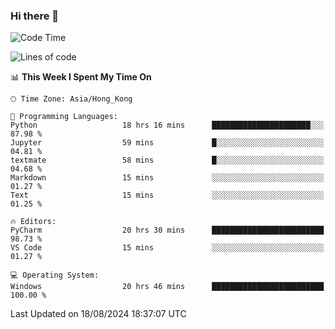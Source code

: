 ### Hi there 👋

<!--
**RoiexLee/RoiexLee** is a ✨ _special_ ✨ repository because its `README.md` (this file) appears on your GitHub profile.

Here are some ideas to get you started:

- 🔭 I’m currently working on ...
- 🌱 I’m currently learning ...
- 👯 I’m looking to collaborate on ...
- 🤔 I’m looking for help with ...
- 💬 Ask me about ...
- 📫 How to reach me: ...
- 😄 Pronouns: ...
- ⚡ Fun fact: ...
-->

<!--START_SECTION:waka-->
![Code Time](http://img.shields.io/badge/Code%20Time-671%20hrs%2045%20mins-blue)

![Lines of code](https://img.shields.io/badge/From%20Hello%20World%20I%27ve%20Written-38.4%20thousand%20lines%20of%20code-blue)

📊 **This Week I Spent My Time On** 

```text
🕑︎ Time Zone: Asia/Hong_Kong

💬 Programming Languages: 
Python                   18 hrs 16 mins      ██████████████████████░░░   87.98 % 
Jupyter                  59 mins             █░░░░░░░░░░░░░░░░░░░░░░░░   04.81 % 
textmate                 58 mins             █░░░░░░░░░░░░░░░░░░░░░░░░   04.68 % 
Markdown                 15 mins             ░░░░░░░░░░░░░░░░░░░░░░░░░   01.27 % 
Text                     15 mins             ░░░░░░░░░░░░░░░░░░░░░░░░░   01.25 % 

🔥 Editors: 
PyCharm                  20 hrs 30 mins      █████████████████████████   98.73 % 
VS Code                  15 mins             ░░░░░░░░░░░░░░░░░░░░░░░░░   01.27 % 

💻 Operating System: 
Windows                  20 hrs 46 mins      █████████████████████████   100.00 % 
```


 Last Updated on 18/08/2024 18:37:07 UTC
<!--END_SECTION:waka-->
